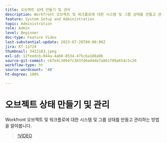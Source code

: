 ```yaml
---
title: 오브젝트 상태 만들기 및 관리
description: Workfront 오브젝트 및 워크플로에 대한 시스템 및 그룹 상태를 만들고 관리하는 방법을 알아봅니다.
feature: System Setup and Administration
topic: Administration
role: Admin
level: Beginner
doc-type: Feature Video
last-substantial-update: 2023-07-28T00:00:00Z
jira: KT-13724
thumbnail: 3422183.jpeg
exl-id: 12feedcb-044a-4a60-8534-475c6a108a0b
source-git-commit: c67e4c30947c383fd6ed4de7a861f09a654c5c20
workflow-type: ht
source-wordcount: '40'
ht-degree: 100%

---
```


# 오브젝트 상태 만들기 및 관리

Workfront 오브젝트 및 워크플로에 대한 시스템 및 그룹 상태를 만들고 관리하는 방법을 알아봅니다.

>[!VIDEO](https://video.tv.adobe.com/v/3422183/?learn=on)
